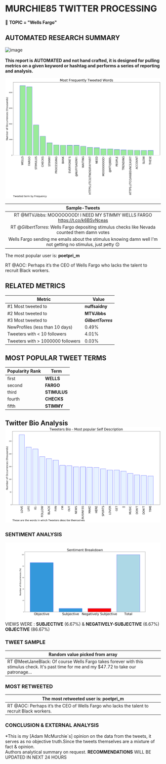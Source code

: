 # MURCHIE85 TWITTER PROCESSING 
&#x1F34E; **TOPIC = "Wells Fargo"**

## AUTOMATED RESEARCH SUMMARY

![image](https://marketingplatform.google.com/about/static/images/gmp/analytics-smb-benefit.jpg)
<br></br>
<b> This report is AUTOMATED and not hand crafted, it is designed for pulling metrics on a given keyword or hashtag and performs a series of reporting and analysis.</b>



![image](TWEETS.png)



|                **Sample-Tweets**        |
| :-------------: |
| RT @MTVJibbs: MOOOOOOOD! I NEED MY STIMMY WELLS FARGO https://t.co/k6BSvNceas |
| RT @_GilbertTorres_: Wells Fargo depositing stimulus checks like Nevada counted them damn votes |
| Wells Fargo sending me emails about the stimulus knowing damn well I'm not getting no stimulus, just petty 😔 |

The most popular user is: **poetpri_m**
<div class="alert alert-block alert-danger"> RT @AOC: Perhaps it’s the CEO of Wells Fargo who lacks the talent to recruit Black workers.</div>

## RELATED METRICS<br>
| Metric | Value |
| ------------- | ------------- |
| #1 Most tweeted to  | **nuffsaidny** |
| #2 Most tweeted to  | **MTVJibbs** |
| #3 Most tweeted to  | **_GilbertTorres_** |
| NewProfiles (less than 10 days) | 0.49%  |
| Tweeters with < 10 followers  | 4.01%|
| Tweeters with > 1000000 followers  | 0.03%  |



## MOST POPULAR TWEET TERMS 


| Popularity Rank  | Term |
| ------------- | ------------- |
| first  | **WELLS**  |
| second  | **FARGO**  |
| third  | **STIMULUS** |
| fourth  | **CHECKS**  |
| fifth  | **STIMMY**  |


## Twitter Bio Analysis![image](BIO.png)
### SENTIMENT ANALYSIS
![image](sentiment.png)
VIEWS WERE : **SUBJECTIVE**  (6.67%) & **NEGATIVELY-SUBJECTIVE** (6.67%) **OBJECTIVE** (86.67%)

### TWEET SAMPLE 
| Random value picked from array |
| ------------- |
|RT @MeetJaneBlack: Of course Wells Fargo takes forever with this stimulus check. It's past time for me and my $47.72 to take our patronage… |

### MOST RETWEETED 

| The most retweeted user is: **poetpri_m**  |
| ------------- |
| RT @AOC: Perhaps it’s the CEO of Wells Fargo who lacks the talent to recruit Black workers. |

### CONCLUSION & EXTERNAL ANALYSIS

*This is my [Adam McMurchie`s] opinion on the data from the tweets, it serves as no objective truth.Since the tweets themselves are a mixture of fact & opinion.<br>
Authors analytical summary on request.
**RECOMMENDATIONS** WILL BE UPDATED IN NEXT  24 HOURS <br>